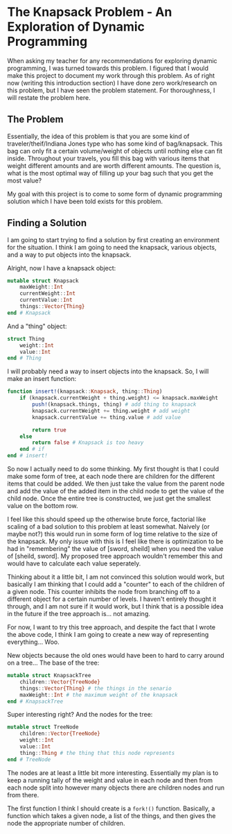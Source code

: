 # The Knapsack Problem - An Exploration of Dynamic Programming

When asking my teacher for any recommendations for exploring dynamic programming, I was turned towards this problem. I figured that I would make this project to document my work through this problem. As of right now (writing this introduction section) I have done zero work/research on this problem, but I have seen the problem statement. For thoroughness, I will restate the problem here. 

## The Problem 

Essentially, the idea of this problem is that you are some kind of traveler/theif/Indiana Jones type who has some kind of bag/knapsack. This bag can only fit a certain volume/weight of objects until nothing else can fit inside. Throughout your travels, you fill this bag with various items that weight different amounts and are worth different amounts. The question is, what is the most optimal way of filling up your bag such that you get the most value? 

My goal with this project is to come to some form of dynamic programming solution which I have been told exists for this problem. 

## Finding a Solution 

I am going to start trying to find a solution by first creating an environment for the situation. I think I am going to need the knapsack, various objects, and a way to put objects into the knapsack. 

Alright, now I have a knapsack object: 
```julia
mutable struct Knapsack 
    maxWeight::Int
    currentWeight::Int 
    currentValue::Int
    things::Vector{Thing}
end # Knapsack
```

And a "thing" object: 
```julia
struct Thing 
    weight::Int
    value::Int
end # Thing
```

I will probably need a way to insert objects into the knapsack. So, I will make an insert function: 
```julia
function insert!(knapsack::Knapsack, thing::Thing)
    if (knapsack.currentWeight + thing.weight) <= knapsack.maxWeight 
        push!(knapsack.things, thing) # add thing to knapsack
        knapsack.currentWeight += thing.weight # add weight 
        knapsack.currentValue += thing.value # add value 

        return true
    else 
        return false # Knapsack is too heavy
    end # if
end # insert!
```

So now I actually need to do some thinking. My first thought is that I could make some form of tree, at each node there are children for the different items that could be added. We then just take the value from the parent node and add the value of the added item in the child node to get the value of the child node. Once the entire tree is constructed, we just get the smallest value on the bottom row. 

I feel like this should speed up the otherwise brute force, factorial like scaling of a bad solution to this problem at least somewhat. Naively (or maybe not?) this would run in some form of log time relative to the size of the knapsack. My only issue with this is I feel like there is optimization to be had in "remembering" the value of [sword, sheild] when you need the value of [sheild, sword]. My proposed tree approach wouldn't remember this and would have to calculate each value seperately. 

Thinking about it a little bit, I am not convinced this solution would work, but basically I am thinking that I could add a "counter" to each of the children of a given node. This counter inhibits the node from branching off to a different object for a certain number of levels. I haven't entirely thought it through, and I am not sure if it would work, but I think that is a possible idea in the future if the tree approach is... not amazing. 

For now, I want to try this tree approach, and despite the fact that I wrote the above code, I think I am going to create a new way of representing everything... Woo. 

New objects because the old ones would have been to hard to carry around on a tree... The base of the tree: 
```julia
mutable struct KnapsackTree 
    children::Vector{TreeNode}
    things::Vector{Thing} # the things in the senario
    maxWeight::Int # the maximum weight of the knapsack
end # KnapsackTree
```
Super interesting right? And the nodes for the tree: 
```julia
mutable struct TreeNode 
    children::Vector{TreeNode}
    weight::Int
    value::Int
    thing::Thing # the thing that this node represents
end # TreeNode
```

The nodes are at least a little bit more interesting. Essentially my plan is to keep a running tally of the weight and value in each node and then from each node split into however many objects there are children nodes and run from there. 

The first function I think I should create is a ```fork!()``` function. Basically, a function which takes a given node, a list of the things, and then gives the node the appropriate number of children. 